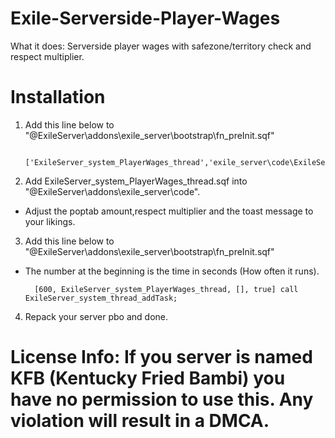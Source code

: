 # Exile-Serverside-Player-Wages

What it does: Serverside player wages with safezone/territory check and respect multiplier. 

# Installation
1. Add this line below to "\@ExileServer\addons\exile_server\bootstrap\fn_preInit.sqf"

        ['ExileServer_system_PlayerWages_thread','exile_server\code\ExileServer_system_PlayerWages_thread.sqf',false],

2.  Add ExileServer_system_PlayerWages_thread.sqf into "\@ExileServer\addons\exile_server\code\".
- Adjust the poptab amount,respect multiplier and the toast message to your likings.

3. Add this line below to "\@ExileServer\addons\exile_server\bootstrap\fn_preInit.sqf"
- The number at the beginning is the time in seconds (How often it runs).

        [600, ExileServer_system_PlayerWages_thread, [], true] call ExileServer_system_thread_addTask;

4. Repack your server pbo and done.

# License Info: If you server is named KFB (Kentucky Fried Bambi) you have no permission to use this. Any violation will result in a DMCA.
